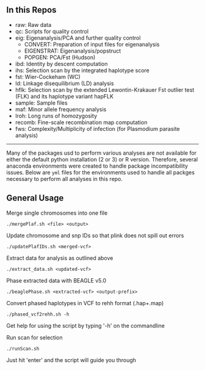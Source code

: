 In this Repos
---
- raw: Raw data
- qc: Scripts for quality control
- eig: Eigenanalysis/PCA and further quality control
   * CONVERT: Preparation of input files for eigenanalysis
   * EIGENSTRAT: Eigenanalysis/popstruct
   * POPGEN: PCA/Fst (Hudson)
- ibd: Identity by descent computation
- ihs: Selection scan by the integrated haplotype score
- fst: Wier-Cockeham (WC)
- ld: Linkage disequilibrium (LD) analysis
- hflk: Selection scan by the extended Lewontin-Krakauer Fst outlier test (FLK) and its haplotype variant hapFLK
- sample: Sample files
- maf: Minor allele frequency analysis
- lroh: Long runs of homozygosity
- recomb: Fine-scale recombination map computation
- fws: Complexity/Multiplicity of infection (for Plasmodium parasite analysis)
------------------------------
Many of the packages usd to perform various analyses are not available for 
either the default python installation (2 or 3) or R version. Therefore, 
several anaconda environments were created to handle package incompatibility 
issues. Below are `yml` files for the environments used to handle all packges 
necessary to perform all analyses in this repo.



General Usage
---
Merge single chromosomes into one file
```
./mergePlaf.sh <file> <output>
``` 

Update chromosome and snp IDs so that plink does not spill out errors
```
./updatePlafIDs.sh <merged-vcf>
```

Extract data for analysis as outlined above
```
./extract_data.sh <updated-vcf>
```

Phase extracted data with BEAGLE v5.0
```
./beaglePhase.sh <extracted-vcf> <output-prefix>
```

Convert phased haplotypes in VCF to rehh format (.hap+.map)
```
./phased_vcf2rehh.sh -h 
```

Get help for using the script by typing '-h' on the commandline

Run scan for selection
```
./runScan.sh
```

Just hit 'enter' and the script will guide you through


